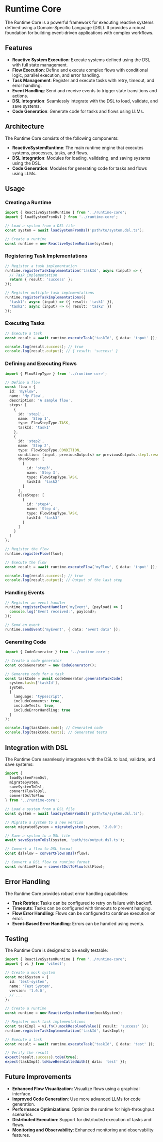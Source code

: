 # Runtime Core

The Runtime Core is a powerful framework for executing reactive systems defined using a Domain-Specific Language (DSL). It provides a robust foundation for building event-driven applications with complex workflows.

## Features

- **Reactive System Execution**: Execute systems defined using the DSL with full state management.
- **Flow Execution**: Define and execute complex flows with conditional logic, parallel execution, and error handling.
- **Task Management**: Register and execute tasks with retry, timeout, and error handling.
- **Event Handling**: Send and receive events to trigger state transitions and actions.
- **DSL Integration**: Seamlessly integrate with the DSL to load, validate, and save systems.
- **Code Generation**: Generate code for tasks and flows using LLMs.

## Architecture

The Runtime Core consists of the following components:

- **ReactiveSystemRuntime**: The main runtime engine that executes systems, processes, tasks, and flows.
- **DSL Integration**: Modules for loading, validating, and saving systems using the DSL.
- **Code Generation**: Modules for generating code for tasks and flows using LLMs.

## Usage

### Creating a Runtime

```typescript
import { ReactiveSystemRuntime } from '../runtime-core';
import { loadSystemFromDsl } from '../runtime-core';

// Load a system from a DSL file
const system = await loadSystemFromDsl('path/to/system.dsl.ts');

// Create a runtime
const runtime = new ReactiveSystemRuntime(system);
```

### Registering Task Implementations

```typescript
// Register a task implementation
runtime.registerTaskImplementation('taskId', async (input) => {
  // Task implementation
  return { result: 'success' };
});

// Register multiple task implementations
runtime.registerTaskImplementations({
  'task1': async (input) => ({ result: 'task1' }),
  'task2': async (input) => ({ result: 'task2' })
});
```

### Executing Tasks

```typescript
// Execute a task
const result = await runtime.executeTask('taskId', { data: 'input' });

console.log(result.success); // true
console.log(result.output); // { result: 'success' }
```

### Defining and Executing Flows

```typescript
import { FlowStepType } from '../runtime-core';

// Define a flow
const flow = {
  id: 'myFlow',
  name: 'My Flow',
  description: 'A sample flow',
  steps: [
    {
      id: 'step1',
      name: 'Step 1',
      type: FlowStepType.TASK,
      taskId: 'task1'
    },
    {
      id: 'step2',
      name: 'Step 2',
      type: FlowStepType.CONDITION,
      condition: (input, previousOutputs) => previousOutputs.step1.result === 'success',
      thenSteps: [
        {
          id: 'step3',
          name: 'Step 3',
          type: FlowStepType.TASK,
          taskId: 'task2'
        }
      ],
      elseSteps: [
        {
          id: 'step4',
          name: 'Step 4',
          type: FlowStepType.TASK,
          taskId: 'task3'
        }
      ]
    }
  ]
};

// Register the flow
runtime.registerFlow(flow);

// Execute the flow
const result = await runtime.executeFlow('myFlow', { data: 'input' });

console.log(result.success); // true
console.log(result.output); // Output of the last step
```

### Handling Events

```typescript
// Register an event handler
runtime.registerEventHandler('myEvent', (payload) => {
  console.log('Event received:', payload);
});

// Send an event
runtime.sendEvent('myEvent', { data: 'event data' });
```

### Generating Code

```typescript
import { CodeGenerator } from '../runtime-core';

// Create a code generator
const codeGenerator = new CodeGenerator();

// Generate code for a task
const taskCode = await codeGenerator.generateTaskCode(
  system.tasks['taskId'],
  system,
  {
    language: 'typescript',
    includeComments: true,
    includeTests: true,
    includeErrorHandling: true
  }
);

console.log(taskCode.code); // Generated code
console.log(taskCode.tests); // Generated tests
```

## Integration with DSL

The Runtime Core seamlessly integrates with the DSL to load, validate, and save systems:

```typescript
import {
  loadSystemFromDsl,
  migrateSystem,
  saveSystemToDsl,
  convertFlowToDsl,
  convertDslToFlow
} from '../runtime-core';

// Load a system from a DSL file
const system = await loadSystemFromDsl('path/to/system.dsl.ts');

// Migrate a system to a new version
const migratedSystem = migrateSystem(system, '2.0.0');

// Save a system to a DSL file
await saveSystemToDsl(system, 'path/to/output.dsl.ts');

// Convert a flow to DSL format
const dslFlow = convertFlowToDsl(flow);

// Convert a DSL flow to runtime format
const runtimeFlow = convertDslToFlow(dslFlow);
```

## Error Handling

The Runtime Core provides robust error handling capabilities:

- **Task Retries**: Tasks can be configured to retry on failure with backoff.
- **Timeouts**: Tasks can be configured with timeouts to prevent hanging.
- **Flow Error Handling**: Flows can be configured to continue execution on error.
- **Event-Based Error Handling**: Errors can be handled using events.

## Testing

The Runtime Core is designed to be easily testable:

```typescript
import { ReactiveSystemRuntime } from '../runtime-core';
import { vi } from 'vitest';

// Create a mock system
const mockSystem = {
  id: 'test-system',
  name: 'Test System',
  version: '1.0.0',
  // ...
};

// Create a runtime
const runtime = new ReactiveSystemRuntime(mockSystem);

// Register mock task implementations
const taskImpl = vi.fn().mockResolvedValue({ result: 'success' });
runtime.registerTaskImplementation('taskId', taskImpl);

// Execute a task
const result = await runtime.executeTask('taskId', { data: 'test' });

// Verify the result
expect(result.success).toBe(true);
expect(taskImpl).toHaveBeenCalledWith({ data: 'test' });
```

## Future Improvements

- **Enhanced Flow Visualization**: Visualize flows using a graphical interface.
- **Improved Code Generation**: Use more advanced LLMs for code generation.
- **Performance Optimizations**: Optimize the runtime for high-throughput scenarios.
- **Distributed Execution**: Support for distributed execution of tasks and flows.
- **Monitoring and Observability**: Enhanced monitoring and observability features. 